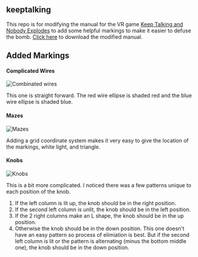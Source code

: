 ## keeptalking

This repo is for modifying the manual for the VR game [Keep Talking and Nobody Explodes](https://www.bombmanual.com/) to
add some helpful markings to make it easier to defuse the bomb.
[Click here](https://github.com/samuelkadolph/keeptalking/releases/download/v1.0.0/Keep.Talking.Modified.Manual.pdf) to
download the modified manual.

## Added Markings

#### Complicated Wires

![Combinated wires](https://rawcdn.githack.com/samuelkadolph/keeptalking/v1.0.0/img/complicated-wires.png)

This one is straight forward. The red wire ellipse is shaded red and the blue wire ellipse is shaded blue.

#### Mazes

![Mazes](https://rawcdn.githack.com/samuelkadolph/keeptalking/v1.0.0/img/mazes.png)

Adding a grid coordinate system makes it very easy to give the location of the markings, white light, and triangle.

#### Knobs

![Knobs](https://rawcdn.githack.com/samuelkadolph/keeptalking/v1.0.0/img/knobs.png)

This is a bit more complicated. I noticed there was a few patterns unique to each position of the knob.

1. If the left column is lit up, the knob should be in the right position.
2. If the second left column is unlit, the knob should be in the left position.
3. If the 2 right columns make an L shape, the knob should be in the up position.
4. Otherwise the knob should be in the down position. This one doesn't have an easy pattern so process of elimiation is
best. But if the second left column is lit or the pattern is alternating (minus the bottom middle one), the knob should
be in the down position.
